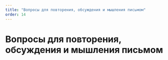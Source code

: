 ```yaml
---
title: "Вопросы для повторения, обсуждения и мышления письмом"
order: 14
---
```


# Вопросы для повторения, обсуждения и мышления письмом


